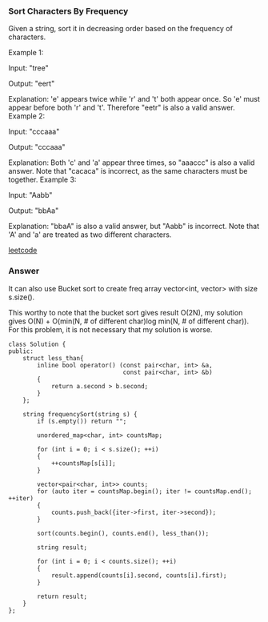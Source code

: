 ### Sort Characters By Frequency
Given a string, sort it in decreasing order based on the frequency of characters.

Example 1:

Input:
"tree"

Output:
"eert"

Explanation:
'e' appears twice while 'r' and 't' both appear once.
So 'e' must appear before both 'r' and 't'. Therefore "eetr" is also a valid answer.
Example 2:

Input:
"cccaaa"

Output:
"cccaaa"

Explanation:
Both 'c' and 'a' appear three times, so "aaaccc" is also a valid answer.
Note that "cacaca" is incorrect, as the same characters must be together.
Example 3:

Input:
"Aabb"

Output:
"bbAa"

Explanation:
"bbaA" is also a valid answer, but "Aabb" is incorrect.
Note that 'A' and 'a' are treated as two different characters.

[leetcode](https://leetcode.com/problems/sort-characters-by-frequency/description/)

### Answer
It can also use Bucket sort to create freq array vector<int, vector<int>> with size s.size(). 

This worthy to note that the bucket sort gives result O(2N), my solution gives O(N) + O(min(N, # of different char)log min(N, # of different char)). For this problem, it is not necessary that my solution is worse.

	class Solution {
	public:
	    struct less_than{
	        inline bool operator() (const pair<char, int> &a, 
	                                const pair<char, int> &b)
	        {
	            return a.second > b.second;
	        }
	    };
	    
	    string frequencySort(string s) {
	        if (s.empty()) return "";
	        
	        unordered_map<char, int> countsMap;
	        
	        for (int i = 0; i < s.size(); ++i)
	        {
	            ++countsMap[s[i]];
	        }
	        
	        vector<pair<char, int>> counts;
	        for (auto iter = countsMap.begin(); iter != countsMap.end(); ++iter)
	        {
	            counts.push_back({iter->first, iter->second});
	        }
	        
	        sort(counts.begin(), counts.end(), less_than());
	        
	        string result;
	        
	        for (int i = 0; i < counts.size(); ++i)
	        {
	            result.append(counts[i].second, counts[i].first);
	        }
	        
	        return result;
	    }
	};
